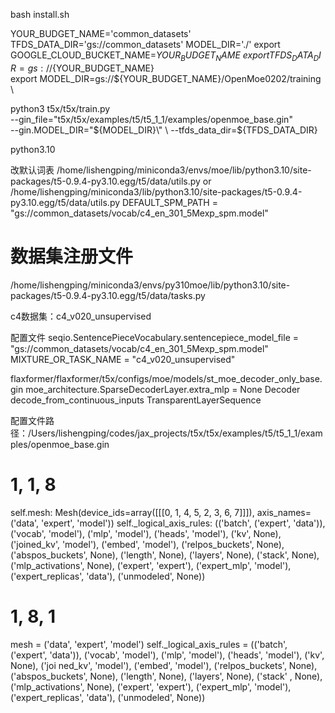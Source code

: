 
bash install.sh


YOUR_BUDGET_NAME='common_datasets'
TFDS_DATA_DIR='gs://common_datasets'
MODEL_DIR='./'
export GOOGLE_CLOUD_BUCKET_NAME=${YOUR_BUDGET_NAME} \
export TFDS_DATA_DIR=gs://${YOUR_BUDGET_NAME} \
export MODEL_DIR=gs://${YOUR_BUDGET_NAME}/OpenMoe0202/training \

python3  t5x/t5x/train.py \
        --gin_file="t5x/t5x/examples/t5/t5_1_1/examples/openmoe_base.gin" \
  --gin.MODEL_DIR=\"${MODEL_DIR}\" \
  --tfds_data_dir=${TFDS_DATA_DIR}


python3.10

改默认词表
/home/lishengping/miniconda3/envs/moe/lib/python3.10/site-packages/t5-0.9.4-py3.10.egg/t5/data/utils.py
or /home/lishengping/miniconda3/lib/python3.10/site-packages/t5-0.9.4-py3.10.egg/t5/data/utils.py
DEFAULT_SPM_PATH = "gs://common_datasets/vocab/c4_en_301_5Mexp_spm.model"
# 数据集注册文件
/home/lishengping/miniconda3/envs/py310moe/lib/python3.10/site-packages/t5-0.9.4-py3.10.egg/t5/data/tasks.py

c4数据集：c4_v020_unsupervised

配置文件
seqio.SentencePieceVocabulary.sentencepiece_model_file = "gs://common_datasets/vocab/c4_en_301_5Mexp_spm.model"
MIXTURE_OR_TASK_NAME = "c4_v020_unsupervised"



flaxformer/flaxformer/t5x/configs/moe/models/st_moe_decoder_only_base.gin
moe_architecture.SparseDecoderLayer.extra_mlp = None
Decoder
decode_from_continuous_inputs
TransparentLayerSequence

配置文件路径：/Users/lishengping/codes/jax_projects/t5x/t5x/examples/t5/t5_1_1/examples/openmoe_base.gin


# 1, 1, 8
self.mesh: Mesh(device_ids=array([[[0, 1, 4, 5, 2, 3, 6, 7]]]), axis_names=('data', 'expert', 'model'))
self._logical_axis_rules: (('batch', ('expert', 'data')), ('vocab', 'model'), ('mlp', 'model'), ('heads', 'model'), ('kv', None), ('joined_kv', 'model'), ('embed', 'model'), ('relpos_buckets', None), ('abspos_buckets', None), ('length', None), ('layers', None), ('stack', None), ('mlp_activations', None), ('expert', 'expert'), ('expert_mlp', 'model'), ('expert_replicas', 'data'), ('unmodeled', None))


# 1, 8, 1
mesh = ('data', 'expert', 'model')
self._logical_axis_rules = (('batch', ('expert', 'data')), ('vocab', 'model'), ('mlp', 'model'), ('heads', 'model'), ('kv', None), ('joi
ned_kv', 'model'), ('embed', 'model'), ('relpos_buckets', None), ('abspos_buckets', None), ('length', None), ('layers', None), ('stack'
, None), ('mlp_activations', None), ('expert', 'expert'), ('expert_mlp', 'model'), ('expert_replicas', 'data'), ('unmodeled', None))